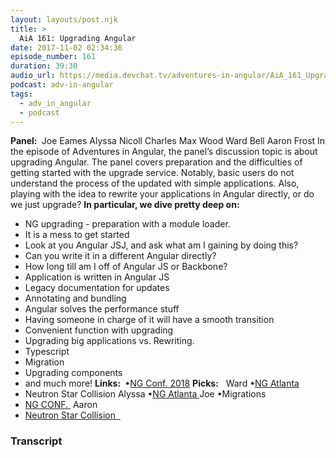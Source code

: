 ```yaml
---
layout: layouts/post.njk
title: >
  AiA 161: Upgrading Angular
date: 2017-11-02 02:34:36
episode_number: 161
duration: 39:30
audio_url: https://media.devchat.tv/adventures-in-angular/AiA_161_Upgrading_Angular.mp3
podcast: adv-in-angular
tags:
  - adv_in_angular
  - podcast
---
```


**Panel:&nbsp;** Joe Eames Alyssa Nicoll Charles Max Wood Ward Bell Aaron Frost In the episode of Adventures in Angular, the panel’s discussion topic is about upgrading Angular. The panel covers preparation and the difficulties of getting started with the upgrade service. Notably, basic users do not understand the process of the updated with simple applications. Also, playing with the idea to rewrite your applications in Angular directly, or do we just upgrade? **In particular, we dive pretty deep on:**

- NG upgrading - preparation with a module loader.
- It is a mess to get started
- Look at you Angular JSJ, and ask what am I gaining by doing this?
- Can you write it in a different Angular directly?
- How long till am I off of Angular JS or Backbone?
- Application&nbsp;is written in Angular JS
- Legacy documentation for updates
- Annotating and bundling
- Angular solves the performance stuff
- Having someone in charge of it will have a smooth transition
- Convenient function with upgrading
- Upgrading big applications vs. Rewriting.
- Typescript
- Migration
- Upgrading components
- and much more!
  **Links:&nbsp;** •[NG Conf. 2018](http://NG%20Conf.%202018) **Picks:** &nbsp; Ward •[NG Atlanta](http://ng-atl.org)
- Neutron Star Collision
  Alyssa •[NG Atlanta&nbsp;](http://ng-atl.org)Joe •Migrations
- [NG CONF.&nbsp;](https://www.ng-conf.org)
  Aaron
- [Neutron Star Collision &nbsp;](https://www.nytimes.com/2017/10/16/science/ligo-neutron-stars-collision.html)

### Transcript
